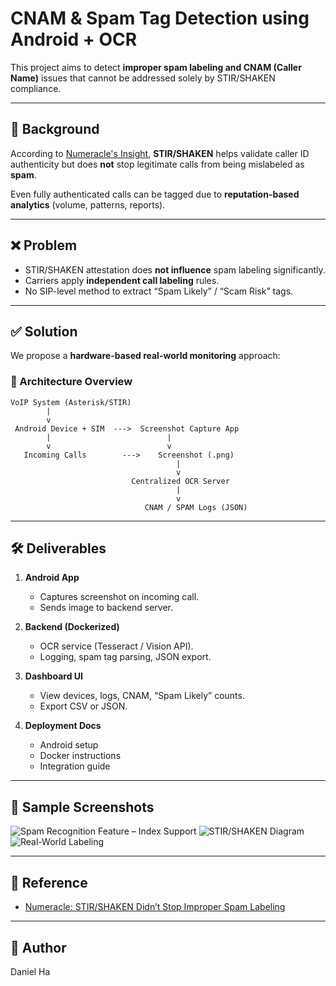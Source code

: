 # CNAM & Spam Tag Detection using Android + OCR

This project aims to detect **improper spam labeling and CNAM (Caller Name)** issues that cannot be addressed solely by STIR/SHAKEN compliance.

---

## 📌 Background

According to [Numeracle's Insight](https://www.numeracle.com/insights/stir-shaken-doesnt-stop-improper-spam-labeling), **STIR/SHAKEN** helps validate caller ID authenticity but does **not** stop legitimate calls from being mislabeled as **spam**.

Even fully authenticated calls can be tagged due to **reputation-based analytics** (volume, patterns, reports).

---

## ❌ Problem

- STIR/SHAKEN attestation does **not influence** spam labeling significantly.
- Carriers apply **independent call labeling** rules.
- No SIP-level method to extract “Spam Likely” / “Scam Risk” tags.

---

## ✅ Solution

We propose a **hardware-based real-world monitoring** approach:

### 🧩 Architecture Overview

```
VoIP System (Asterisk/STIR)
        |
        v
 Android Device + SIM  --->  Screenshot Capture App
        |                          |
        v                          v
   Incoming Calls        --->    Screenshot (.png)
                                     |
                                     v
                           Centralized OCR Server
                                     |
                                     v
                              CNAM / SPAM Logs (JSON)
```

---

## 🛠 Deliverables

1. **Android App**
   - Captures screenshot on incoming call.
   - Sends image to backend server.

2. **Backend (Dockerized)**
   - OCR service (Tesseract / Vision API).
   - Logging, spam tag parsing, JSON export.

3. **Dashboard UI**
   - View devices, logs, CNAM, “Spam Likely” counts.
   - Export CSV or JSON.

4. **Deployment Docs**
   - Android setup
   - Docker instructions
   - Integration guide

---

## 🧪 Sample Screenshots

![Spam Recognition Feature – Index Support](https://tse1.mm.bing.net/th?id=OIP.dA92PAvQ2l2StpOjG8FDWgHaPV&pid=Api)
![STIR/SHAKEN Diagram](https://tse4.mm.bing.net/th?id=OIP.bF6mgQdeirSogB9Qy4dQ3AHaDn&pid=Api)
![Real-World Labeling](https://tse3.mm.bing.net/th?id=OIP.IOjyDjwaefh-f2G1vjBaIAHaE8&pid=Api)

---

## 📄 Reference

- [Numeracle: STIR/SHAKEN Didn’t Stop Improper Spam Labeling](https://www.numeracle.com/insights/stir-shaken-doesnt-stop-improper-spam-labeling)

---

## 👤 Author

Daniel Ha
